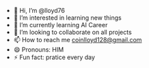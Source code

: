 - 👋 Hi, I’m @lloyd76
- 👀 I’m interested in learning new things
- 🌱 I’m currently learning AI Career 
- 💞️ I’m looking to collaborate on all projects
- 📫 How to reach me coinlloyd128@gmail.com
- 😄 Pronouns: HIM
- ⚡ Fun fact: pratice every day

<!---
lloyd76/lloyd76 is a ✨ special ✨ repository because its `README.md` (this file) appears on your GitHub profile.
You can click the Preview link to take a look at your changes.
--->
